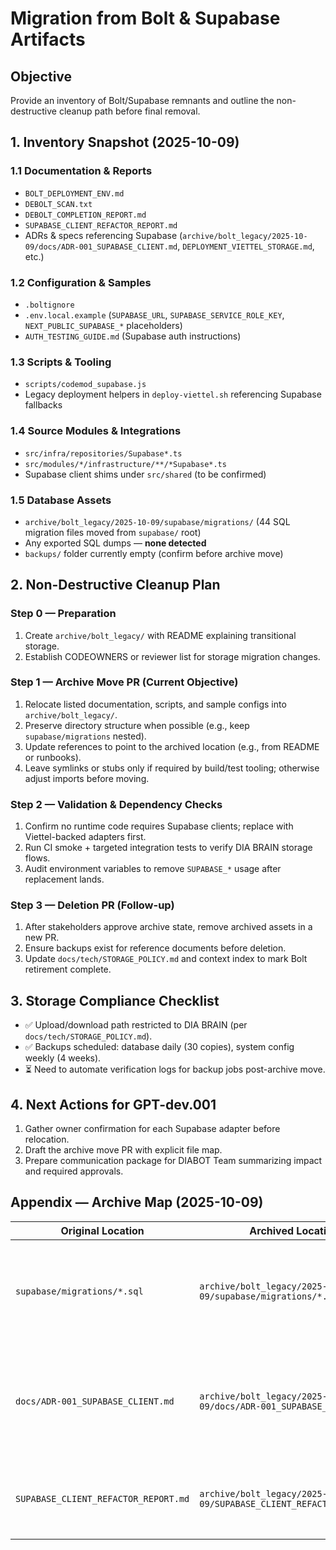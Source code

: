 # Migration from Bolt & Supabase Artifacts

## Objective
Provide an inventory of Bolt/Supabase remnants and outline the non-destructive cleanup path before final removal.

## 1. Inventory Snapshot (2025-10-09)
### 1.1 Documentation & Reports
- `BOLT_DEPLOYMENT_ENV.md`
- `DEBOLT_SCAN.txt`
- `DEBOLT_COMPLETION_REPORT.md`
- `SUPABASE_CLIENT_REFACTOR_REPORT.md`
- ADRs & specs referencing Supabase (`archive/bolt_legacy/2025-10-09/docs/ADR-001_SUPABASE_CLIENT.md`, `DEPLOYMENT_VIETTEL_STORAGE.md`, etc.)

### 1.2 Configuration & Samples
- `.boltignore`
- `.env.local.example` (`SUPABASE_URL`, `SUPABASE_SERVICE_ROLE_KEY`, `NEXT_PUBLIC_SUPABASE_*` placeholders)
- `AUTH_TESTING_GUIDE.md` (Supabase auth instructions)

### 1.3 Scripts & Tooling
- `scripts/codemod_supabase.js`
- Legacy deployment helpers in `deploy-viettel.sh` referencing Supabase fallbacks

### 1.4 Source Modules & Integrations
- `src/infra/repositories/Supabase*.ts`
- `src/modules/*/infrastructure/**/*Supabase*.ts`
- Supabase client shims under `src/shared` (to be confirmed)

### 1.5 Database Assets
- `archive/bolt_legacy/2025-10-09/supabase/migrations/` (44 SQL migration files moved from `supabase/` root)
- Any exported SQL dumps — **none detected**
- `backups/` folder currently empty (confirm before archive move)

## 2. Non-Destructive Cleanup Plan
### Step 0 — Preparation
1. Create `archive/bolt_legacy/` with README explaining transitional storage.
2. Establish CODEOWNERS or reviewer list for storage migration changes.

### Step 1 — Archive Move PR (Current Objective)
1. Relocate listed documentation, scripts, and sample configs into `archive/bolt_legacy/`.
2. Preserve directory structure when possible (e.g., keep `supabase/migrations` nested).
3. Update references to point to the archived location (e.g., from README or runbooks).
4. Leave symlinks or stubs only if required by build/test tooling; otherwise adjust imports before moving.

### Step 2 — Validation & Dependency Checks
1. Confirm no runtime code requires Supabase clients; replace with Viettel-backed adapters first.
2. Run CI smoke + targeted integration tests to verify DIA BRAIN storage flows.
3. Audit environment variables to remove `SUPABASE_*` usage after replacement lands.

### Step 3 — Deletion PR (Follow-up)
1. After stakeholders approve archive state, remove archived assets in a new PR.
2. Ensure backups exist for reference documents before deletion.
3. Update `docs/tech/STORAGE_POLICY.md` and context index to mark Bolt retirement complete.

## 3. Storage Compliance Checklist
- ✅ Upload/download path restricted to DIA BRAIN (per `docs/tech/STORAGE_POLICY.md`).
- ✅ Backups scheduled: database daily (30 copies), system config weekly (4 weeks).
- ⏳ Need to automate verification logs for backup jobs post-archive move.

## 4. Next Actions for GPT-dev.001
1. Gather owner confirmation for each Supabase adapter before relocation.
2. Draft the archive move PR with explicit file map.
3. Prepare communication package for DIABOT Team summarizing impact and required approvals.

## Appendix — Archive Map (2025-10-09)
| Original Location | Archived Location | Notes |
| --- | --- | --- |
| `supabase/migrations/*.sql` | `archive/bolt_legacy/2025-10-09/supabase/migrations/*.sql` | Supabase schema history kept for reference until deletion PR. |
| `docs/ADR-001_SUPABASE_CLIENT.md` | `archive/bolt_legacy/2025-10-09/docs/ADR-001_SUPABASE_CLIENT.md` | ADR retained for audit; storage policy supersedes Supabase client guidance. |
| `SUPABASE_CLIENT_REFACTOR_REPORT.md` | `archive/bolt_legacy/2025-10-09/SUPABASE_CLIENT_REFACTOR_REPORT.md` | Legacy refactor report stored for compliance traceability. |

